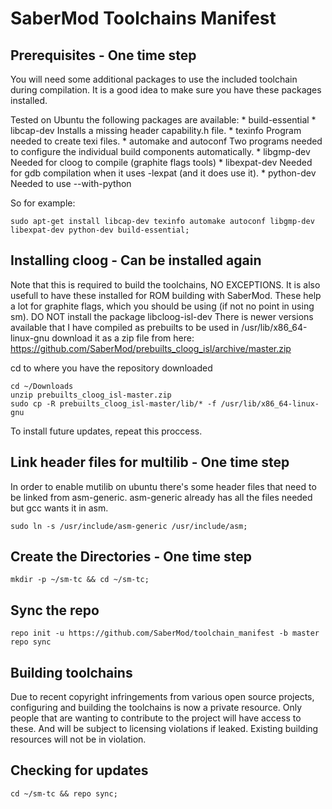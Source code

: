 SaberMod Toolchains Manifest
=====================

Prerequisites - One time step
----------------------

You will need some additional packages to use the included toolchain during compilation.  It is a good idea to make sure you have these packages installed.

Tested on Ubuntu the following packages are available:
    * build-essential
    * libcap-dev
      Installs a missing header capability.h file.
    * texinfo
      Program needed to create texi files.
    * automake and autoconf
      Two programs needed to configure the individual build components automatically.
    * libgmp-dev
      Needed for cloog to compile (graphite flags tools)
    * libexpat-dev
      Needed for gdb compilation when it uses -lexpat (and it does use it).
    * python-dev
      Needed to use --with-python

So for example:

    sudo apt-get install libcap-dev texinfo automake autoconf libgmp-dev libexpat-dev python-dev build-essential;

Installing cloog - Can be installed again
----------------------

Note that this is required to build the toolchains, NO EXCEPTIONS.  It is also usefull to have these installed for ROM building with SaberMod.  These help a lot for graphite flags, which you should be using (if not no point in using sm).  DO NOT install the package libcloog-isl-dev
There is newer versions available that I have compiled as prebuilts to be used in /usr/lib/x86_64-linux-gnu
download it as a zip file from here:
https://github.com/SaberMod/prebuilts_cloog_isl/archive/master.zip

cd to where you have the repository downloaded

    cd ~/Downloads
    unzip prebuilts_cloog_isl-master.zip
    sudo cp -R prebuilts_cloog_isl-master/lib/* -f /usr/lib/x86_64-linux-gnu

To install future updates, repeat this proccess.

Link header files for multilib - One time step
------------------------------

In order to enable mutilib on ubuntu there's some header files that need to be linked from asm-generic.  asm-generic already has all the files needed but gcc wants it in asm.

    sudo ln -s /usr/include/asm-generic /usr/include/asm;

Create the Directories - One time step
----------------------

    mkdir -p ~/sm-tc && cd ~/sm-tc;

Sync the repo
----------------------

    repo init -u https://github.com/SaberMod/toolchain_manifest -b master
    repo sync

Building toolchains
----------------------

Due to recent copyright infringements from various open source projects, configuring and building the toolchains is now a private resource.  Only people that are wanting to contribute to the project will have access to these.  And will be subject to licensing violations if leaked.  Existing building resources will not be in violation.

Checking for updates
-----------------------

    cd ~/sm-tc && repo sync;
